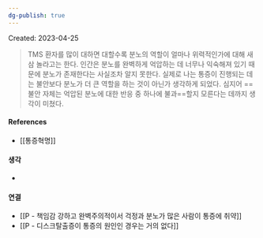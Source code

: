 ```yaml
---
dg-publish: true
---
```

Created: 2023-04-25

>TMS 환자를 많이 대하면 대할수록 분노의 역할이 얼마나 위력적인가에 대해 새삼 놀라고는 한다. 인간은 분노를 완벽하게 억압하는 데 너무나 익숙해져 있기 때문에 분노가 존재한다는 사실조차 알지 못한다. 실제로 나는 통증이 진행되는 데는 불안보다 분노가 더 큰 역할을 하는 것이 아닌가 생각하게 되었다. 심지어 ==불안 자체는 억압된 분노에 대한 반응 중 하나에 불과==할지 모른다는 데까지 생각이 미쳤다. 

#### References
- [[통증혁명]]

#### 생각
- 

#### 연결
- [[P - 책임감 강하고 완벽주의적이서 걱정과 분노가 많은 사람이 통증에 취약]]
- [[P - 디스크탈출증이 통증의 원인인 경우는 거의 없다]]


